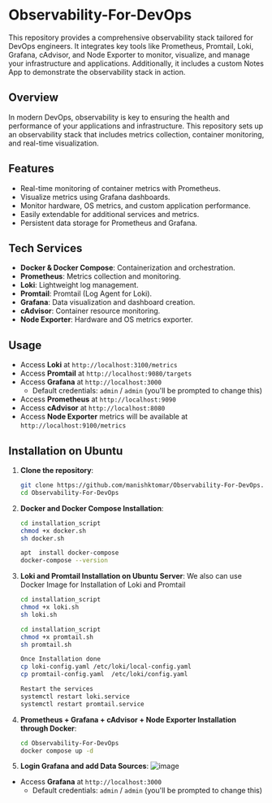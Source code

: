 # Observability-For-DevOps

This repository provides a comprehensive observability stack tailored for DevOps engineers. It integrates key tools like Prometheus, Promtail, Loki, Grafana, cAdvisor, and Node Exporter to monitor, visualize, and manage your infrastructure and applications. Additionally, it includes a custom Notes App to demonstrate the observability stack in action.

## Overview
In modern DevOps, observability is key to ensuring the health and performance of your applications and infrastructure. This repository sets up an observability stack that includes metrics collection, container monitoring, and real-time visualization.

## Features
- Real-time monitoring of container metrics with Prometheus.
- Visualize metrics using Grafana dashboards.
- Monitor hardware, OS metrics, and custom application performance.
- Easily extendable for additional services and metrics.
- Persistent data storage for Prometheus and Grafana.

## Tech Services
- **Docker & Docker Compose**: Containerization and orchestration.
- **Prometheus**: Metrics collection and monitoring.
- **Loki**: Lightweight log management.
- **Promtail**: Promtail (Log Agent for Loki).
- **Grafana**: Data visualization and dashboard creation.
- **cAdvisor**: Container resource monitoring.
- **Node Exporter**: Hardware and OS metrics exporter.

## Usage
- Access **Loki** at `http://localhost:3100/metrics`
- Access **Promtail** at `http://localhost:9080/targets`
- Access **Grafana** at `http://localhost:3000`
  - Default credentials: `admin` / `admin` (you'll be prompted to change this)
- Access **Prometheus** at `http://localhost:9090`
- Access **cAdvisor** at `http://localhost:8080`
- Access **Node Exporter** metrics will be available at `http://localhost:9100/metrics`

## Installation on Ubuntu

1. **Clone the repository**:
    ```bash
    git clone https://github.com/manishktomar/Observability-For-DevOps.git
    cd Observability-For-DevOps
    ```

2. **Docker and Docker Compose Installation**:
    ```bash
    cd installation_script
    chmod +x docker.sh
    sh docker.sh
    ```
    ```bash
    apt  install docker-compose
    docker-compose --version
    ```

3. **Loki and Promtail Installation on Ubuntu Server**:
We also can use Docker Image for Installation of Loki and Promtail 

    ```bash
    cd installation_script
    chmod +x loki.sh
    sh loki.sh
    ```

    ```bash
    cd installation_script
    chmod +x promtail.sh
    sh promtail.sh
    ```

    ```bash
    Once Installation done
    cp loki-config.yaml /etc/loki/local-config.yaml
    cp promtail-config.yaml  /etc/loki/config.yaml
    ```

    ```bash
    Restart the services
    systemctl restart loki.service
    systemctl restart promtail.service
    ```

4. **Prometheus + Grafana + cAdvisor + Node Exporter Installation through Docker**:
    ```bash
    cd Observability-For-DevOps
    docker compose up -d
    ```

5. **Login Grafana and add Data Sources**:
   ![image](https://github.com/user-attachments/assets/a93caf59-a806-4968-b188-d591e6f70e9d)

  - Access **Grafana** at `http://localhost:3000`
    - Default credentials: `admin` / `admin` (you'll be prompted to change this)
